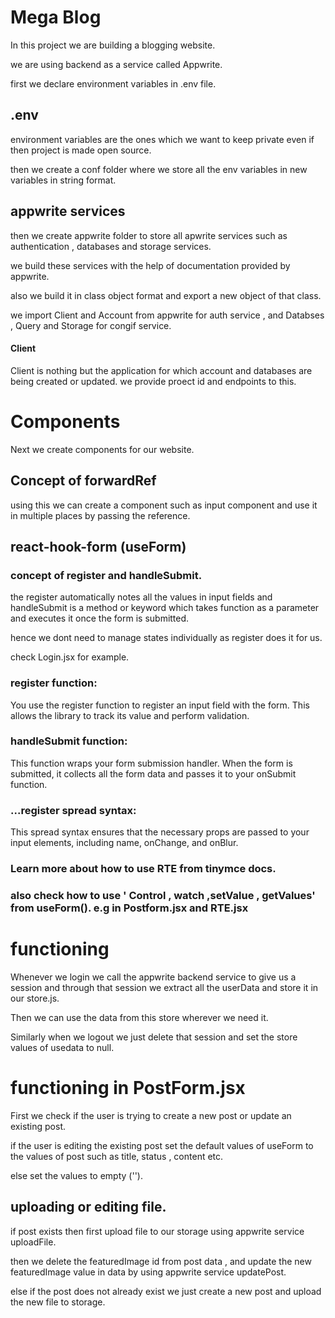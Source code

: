# Mega Blog

In this project we are building a blogging website.

we are using backend as a service called Appwrite.

first we declare environment variables in .env file.

## .env

environment variables are the ones which we want to keep private even if then project is made open source.

then we create a conf folder where we store all the env variables in new variables in string format.

## appwrite services 

then we create appwrite folder to store all apwrite services such as authentication , databases and storage services.

we build these services with the help of documentation provided by appwrite.

also we build it in class object format and export a new object of that class.

we import  Client and Account from appwrite for auth service ,
and Databses , Query and Storage for congif service.

#### Client

Client is nothing but the application for which account and databases are being created or updated. we provide proect id and endpoints to this.


# Components

Next we create components for our website.

## Concept of forwardRef

using this we can create a component such as input component and use it in multiple places by passing the reference.

## react-hook-form (useForm)

### concept of register and handleSubmit.
the register automatically notes all the values in input fields and handleSubmit is a method or keyword which takes function as a parameter and executes it once the form is submitted.

hence we dont need to manage states individually as register does it for us.

check Login.jsx for example.

### register function:

You use the register function to register an input field with the form. This allows the library to track its value and perform validation.

### handleSubmit function:

This function wraps your form submission handler. When the form is submitted, it collects all the form data and passes it to your onSubmit function.

### ...register spread syntax:

This spread syntax ensures that the necessary props are passed to your input elements, including name, onChange, and onBlur.

### Learn more about how to use RTE from tinymce docs.

### also check how to use ' Control , watch ,setValue , getValues' from useForm(). e.g in Postform.jsx and RTE.jsx


# functioning 

Whenever we login we call the appwrite backend service to give us a session and through that session we extract all the userData and store it in our store.js. 

Then we can use the data from this store wherever we need it. 

Similarly when we logout we just delete that session and set the store values of usedata to null.

# functioning in PostForm.jsx

First we check if the user is trying to create a new post or update an existing post.

if the user is editing the existing post set the default values of useForm to the values of post such as title, status , content etc.

else set the values to empty ('').

## uploading or editing file.

if post exists then first upload file to our storage using appwrite service uploadFile.

then we delete the featuredImage id from post data , and update the new featuredImage value in data by using appwrite service updatePost.

else if the post does not already exist we just create a new post and upload the new file to storage.


